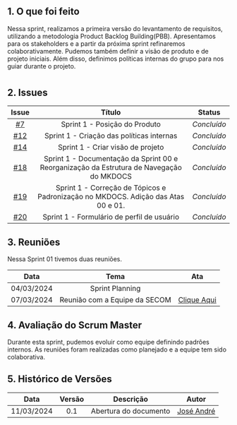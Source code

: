 ## 1. O que foi feito

Nessa sprint, realizamos a primeira versão do levantamento de requisitos, utilizando a metodologia Product Backlog Building(PBB). Apresentamos para os stakeholders e a partir da próxima sprint refinaremos colaborativamente. 
Pudemos também definir a visão de produto e de projeto iniciais.
Além disso, definimos políticas internas do grupo para nos guiar durante o projeto.

#

## 2. Issues 

|                            Issue                             |              Título               |                    Status                     |
| :----------------------------------------------------------: | :-------------------------------: | :-------------------------------------------------: |
| [#7](https://github.com/ResidenciaTICBrisa/T2G7-Revista-Darcy/issues/7) |  Sprint 1 - Posição do Produto | _Concluído_ |
| [#12](https://github.com/ResidenciaTICBrisa/T2G7-Revista-Darcy/issues/12) | Sprint 1 - Criação das políticas internas | _Concluído_ |
| [#14](https://github.com/ResidenciaTICBrisa/T2G7-Revista-Darcy/issues/14) | Sprint 1 -  Criar visão de projeto    |  _Concluído_ |
| [#18](https://github.com/ResidenciaTICBrisa/T2G7-Revista-Darcy/issues/18) | Sprint 1 -  Documentação da Sprint 00 e Reorganização da Estrutura de Navegação do MKDOCS  | _Concluído_|
| [#19](https://github.com/ResidenciaTICBrisa/T2G7-Revista-Darcy/issues/19) | Sprint 1 -  Correção de Tópicos e Padronização no MKDOCS. Adição das Atas 00 e 01.  | _Concluído_|
| [#20](https://github.com/ResidenciaTICBrisa/T2G7-Revista-Darcy/issues/20) | Sprint 1 -  Formulário de perfil de usuário   | _Concluído_|

## 3. Reuniões

Nessa Sprint 01 tivemos duas reuniões.  

| Data       | Tema | Ata                                
| :--------: | :----: | :--------------------:                   
| 04/03/2024 |  Sprint Planning   | 
| 07/03/2024 | Reunião com a Equipe da SECOM  | [Clique Aqui](https://residenciaticbrisa.github.io/T2G7-Revista-Darcy/atas/ata02/)                     

## 4. Avaliação do Scrum Master

Durante esta sprint, pudemos evoluir como equipe definindo padrões internos. As reuniões foram realizadas como planejado e a equipe tem sido colaborativa.

## 5. Histórico de Versões

| Data       | Versão | Descrição                                 | Autor             |
| :--------: | :----: | :--------------------:                    | :---------------: |
| 11/03/2024 |  0.1   | Abertura do documento                     | [José André](https://github.com/joseandre25) |